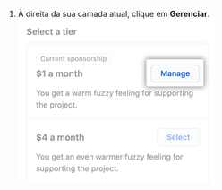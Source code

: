 1. À direita da sua camada atual, clique em **Gerenciar**. ![Botão de gerenciar o seu patrocínio](/assets/images/help/sponsors/manage-your-sponsorship-button.png)
